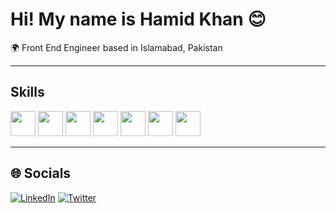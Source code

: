 # Hi! My name is Hamid Khan 😊

🌍 Front End Engineer based in Islamabad, Pakistan

---

##  Skills  


  <p>
  <img src="https://cdn.jsdelivr.net/gh/devicons/devicon/icons/html5/html5-original.svg" width="40" height="40"/>
  <img src="https://cdn.jsdelivr.net/gh/devicons/devicon/icons/css3/css3-original.svg" width="40" height="40"/>
  <img src="https://cdn.jsdelivr.net/gh/devicons/devicon/icons/javascript/javascript-original.svg" width="40" height="40"/>
  <img src="https://cdn.jsdelivr.net/gh/devicons/devicon/icons/react/react-original.svg" width="40" height="40"/>
  <img src="https://cdn.jsdelivr.net/gh/devicons/devicon/icons/nextjs/nextjs-original.svg" width="40" height="40"/>
  <img src="https://cdn.jsdelivr.net/gh/devicons/devicon/icons/github/github-original.svg" width="40" height="40"/>
  <img src="https://cdn.jsdelivr.net/gh/devicons/devicon/icons/bootstrap/bootstrap-original.svg" width="40" height="40"/>
</p>



---

## 🌐 Socials  

[![LinkedIn](https://img.shields.io/badge/LinkedIn-0077B5?style=for-the-badge&logo=linkedin&logoColor=white)](https://www.linkedin.com/in/hamid-khan-56018b327/) [![Twitter](https://img.shields.io/badge/Twitter-1DA1F2?style=for-the-badge&logo=twitter&logoColor=white)](your-twitter-url)
